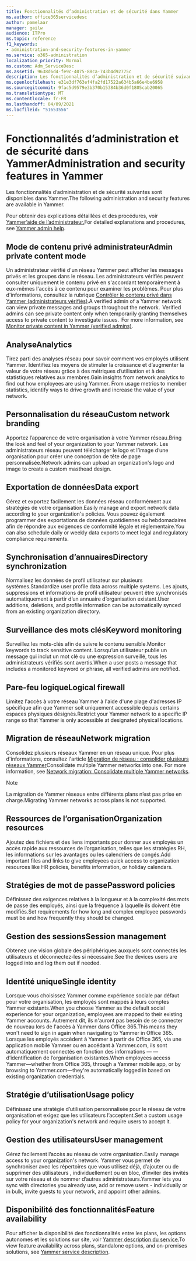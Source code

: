 ```yaml
---
title: Fonctionnalités d’administration et de sécurité dans Yammer
ms.author: office365servicedesc
author: pamelaar
manager: gailw
audience: ITPro
ms.topic: reference
f1_keywords:
- administration-and-security-features-in-yammer
ms.service: o365-administration
localization_priority: Normal
ms.custom: Adm_ServiceDesc
ms.assetid: 9638d6d4-fe9c-4075-88ca-743b4d92775c
description: Les fonctionnalités d’administration et de sécurité suivantes sont disponibles dans Yammer.
ms.openlocfilehash: e31e3df763ef4fa2fd17522a634b5a66e4be6958
ms.sourcegitcommit: 9fac5d9579e3b370b15384b36d0f1805cab20065
ms.translationtype: MT
ms.contentlocale: fr-FR
ms.lasthandoff: 04/09/2021
ms.locfileid: "51653556"
---
```

# <a name="administration-and-security-features-in-yammer"></a><span data-ttu-id="1a347-103">Fonctionnalités d’administration et de sécurité dans Yammer</span><span class="sxs-lookup"><span data-stu-id="1a347-103">Administration and security features in Yammer</span></span>

<span data-ttu-id="1a347-104">Les fonctionnalités d’administration et de sécurité suivantes sont disponibles dans Yammer.</span><span class="sxs-lookup"><span data-stu-id="1a347-104">The following administration and security features are available in Yammer.</span></span>
  
<span data-ttu-id="1a347-105">Pour obtenir des explications détaillées et des procédures, voir [Yammer’aide de l’administrateur.](/yammer/)</span><span class="sxs-lookup"><span data-stu-id="1a347-105">For detailed explanations and procedures, see [Yammer admin help](/yammer/).</span></span>

## <a name="admin-private-content-mode"></a><span data-ttu-id="1a347-106">Mode de contenu privé administrateur</span><span class="sxs-lookup"><span data-stu-id="1a347-106">Admin private content mode</span></span>

<span data-ttu-id="1a347-p101">Un administrateur vérifié d'un réseau Yammer peut afficher les messages privés et les groupes dans le réseau. Les administrateurs vérifiés peuvent consulter uniquement le contenu privé en s'accordant temporairement à eux-mêmes l'accès à ce contenu pour examiner les problèmes. Pour plus d'informations, consultez la rubrique [Contrôler le contenu privé dans Yammer (administrateurs vérifiés)](/yammer/manage-security-and-compliance/monitor-private-content).</span><span class="sxs-lookup"><span data-stu-id="1a347-p101">A verified admin of a Yammer network can view private messages and groups throughout the network.  Verified admins can see private content only when temporarily granting themselves access to private content to investigate issues.  For more information, see [Monitor private content in Yammer (verified admins)](/yammer/manage-security-and-compliance/monitor-private-content).</span></span>

## <a name="analytics"></a><span data-ttu-id="1a347-110">Analyse</span><span class="sxs-lookup"><span data-stu-id="1a347-110">Analytics</span></span>

<span data-ttu-id="1a347-p102">Tirez parti des analyses réseau pour savoir comment vos employés utilisent Yammer. Identifiez les moyens de stimuler la croissance et d’augmenter la valeur de votre réseau grâce à des métriques d’utilisation et à des statistiques relatives aux membres.</span><span class="sxs-lookup"><span data-stu-id="1a347-p102">Gain insights from network analytics to find out how employees are using Yammer. From usage metrics to member statistics, identify ways to drive growth and increase the value of your network.</span></span>

## <a name="custom-network-branding"></a><span data-ttu-id="1a347-113">Personnalisation du réseau</span><span class="sxs-lookup"><span data-stu-id="1a347-113">Custom network branding</span></span>

<span data-ttu-id="1a347-114">Apportez l’apparence de votre organisation à votre Yammer réseau.</span><span class="sxs-lookup"><span data-stu-id="1a347-114">Bring the look and feel of your organization to your Yammer network.</span></span> <span data-ttu-id="1a347-115">Les administrateurs réseau peuvent télécharger le logo et l’image d’une organisation pour créer une conception de tête de page personnalisée.</span><span class="sxs-lookup"><span data-stu-id="1a347-115">Network admins can upload an organization's logo and image to create a custom masthead design.</span></span>

## <a name="data-export"></a><span data-ttu-id="1a347-116">Exportation de données</span><span class="sxs-lookup"><span data-stu-id="1a347-116">Data export</span></span>

<span data-ttu-id="1a347-117">Gérez et exportez facilement les données réseau conformément aux stratégies de votre organisation.</span><span class="sxs-lookup"><span data-stu-id="1a347-117">Easily manage and export network data according to your organization's policies.</span></span> <span data-ttu-id="1a347-118">Vous pouvez également programmer des exportations de données quotidiennes ou hebdomadaires afin de répondre aux exigences de conformité légale et réglementaire.</span><span class="sxs-lookup"><span data-stu-id="1a347-118">You can also schedule daily or weekly data exports to meet legal and regulatory compliance requirements.</span></span>
  
## <a name="directory-synchronization"></a><span data-ttu-id="1a347-119">Synchronisation d’annuaires</span><span class="sxs-lookup"><span data-stu-id="1a347-119">Directory synchronization</span></span>

<span data-ttu-id="1a347-120">Normalisez les données de profil utilisateur sur plusieurs systèmes.</span><span class="sxs-lookup"><span data-stu-id="1a347-120">Standardize user profile data across multiple systems.</span></span> <span data-ttu-id="1a347-121">Les ajouts, suppressions et informations de profil utilisateur peuvent être synchronisés automatiquement à partir d’un annuaire d’organisation existant.</span><span class="sxs-lookup"><span data-stu-id="1a347-121">User additions, deletions, and profile information can be automatically synced from an existing organization directory.</span></span>

## <a name="keyword-monitoring"></a><span data-ttu-id="1a347-122">Surveillance des mots clés</span><span class="sxs-lookup"><span data-stu-id="1a347-122">Keyword monitoring</span></span>

<span data-ttu-id="1a347-123">Surveillez les mots-clés afin de suivre le contenu sensible.</span><span class="sxs-lookup"><span data-stu-id="1a347-123">Monitor keywords to track sensitive content.</span></span> <span data-ttu-id="1a347-124">Lorsqu’un utilisateur publie un message qui inclut un mot clé ou une expression surveillé, tous les administrateurs vérifiés sont avertis.</span><span class="sxs-lookup"><span data-stu-id="1a347-124">When a user posts a message that includes a monitored keyword or phrase, all verified admins are notified.</span></span>

## <a name="logical-firewall"></a><span data-ttu-id="1a347-125">Pare-feu logique</span><span class="sxs-lookup"><span data-stu-id="1a347-125">Logical firewall</span></span>

<span data-ttu-id="1a347-126">Limitez l'accès à votre réseau Yammer à l'aide d'une plage d'adresses IP spécifique afin que Yammer soit uniquement accessible depuis certains espaces physiques désignés.</span><span class="sxs-lookup"><span data-stu-id="1a347-126">Restrict your Yammer network to a specific IP range so that Yammer is only accessible at designated physical locations.</span></span>

## <a name="network-migration"></a><span data-ttu-id="1a347-127">Migration de réseau</span><span class="sxs-lookup"><span data-stu-id="1a347-127">Network migration</span></span>

<span data-ttu-id="1a347-p107">Consolidez plusieurs réseaux Yammer en un réseau unique. Pour plus d'informations, consultez l'article [Migration de réseau : consolider plusieurs réseaux Yammer](/yammer/configure-your-yammer-network/consolidate-multiple-yammer-networks)</span><span class="sxs-lookup"><span data-stu-id="1a347-p107">Consolidate multiple Yammer networks into one. For more information, see [Network migration: Consolidate multiple Yammer networks](/yammer/configure-your-yammer-network/consolidate-multiple-yammer-networks).</span></span>
  
> [!NOTE]
> <span data-ttu-id="1a347-130">La migration de Yammer réseaux entre différents plans n’est pas prise en charge.</span><span class="sxs-lookup"><span data-stu-id="1a347-130">Migrating Yammer networks across plans is not supported.</span></span> 

## <a name="organization-resources"></a><span data-ttu-id="1a347-131">Ressources de l’organisation</span><span class="sxs-lookup"><span data-stu-id="1a347-131">Organization resources</span></span>

<span data-ttu-id="1a347-132">Ajoutez des fichiers et des liens importants pour donner aux employés un accès rapide aux ressources de l’organisation, telles que les stratégies RH, les informations sur les avantages ou les calendriers de congés.</span><span class="sxs-lookup"><span data-stu-id="1a347-132">Add important files and links to give employees quick access to organization resources like HR policies, benefits information, or holiday calendars.</span></span>
  
## <a name="password-policies"></a><span data-ttu-id="1a347-133">Stratégies de mot de passe</span><span class="sxs-lookup"><span data-stu-id="1a347-133">Password policies</span></span>

<span data-ttu-id="1a347-134">Définissez des exigences relatives à la longueur et à la complexité des mots de passe des employés, ainsi que la fréquence à laquelle ils doivent être modifiés.</span><span class="sxs-lookup"><span data-stu-id="1a347-134">Set requirements for how long and complex employee passwords must be and how frequently they should be changed.</span></span>
  
## <a name="session-management"></a><span data-ttu-id="1a347-135">Gestion des sessions</span><span class="sxs-lookup"><span data-stu-id="1a347-135">Session management</span></span>

<span data-ttu-id="1a347-136">Obtenez une vision globale des périphériques auxquels sont connectés les utilisateurs et déconnectez-les si nécessaire.</span><span class="sxs-lookup"><span data-stu-id="1a347-136">See the devices users are logged into and log them out if needed.</span></span>

## <a name="single-identity"></a><span data-ttu-id="1a347-137">Identité unique</span><span class="sxs-lookup"><span data-stu-id="1a347-137">Single identity</span></span>

<span data-ttu-id="1a347-138">Lorsque vous choisissez Yammer comme expérience sociale par défaut pour votre organisation, les employés sont mappés à leurs comptes Yammer existants.</span><span class="sxs-lookup"><span data-stu-id="1a347-138">When you choose Yammer as the default social experience for your organization, employees are mapped to their existing Yammer accounts.</span></span> <span data-ttu-id="1a347-139">Autrement dit, ils n'auront pas besoin de se connecter de nouveau lors de l'accès à Yammer dans Office 365.</span><span class="sxs-lookup"><span data-stu-id="1a347-139">This means they won't need to sign in again when navigating to Yammer in Office 365.</span></span> <span data-ttu-id="1a347-140">Lorsque les employés accèdent à Yammer à partir de Office 365, via une application mobile Yammer ou en accédant à Yammer.com, ils sont automatiquement connectés en fonction des informations &mdash; &mdash; d’identification de l’organisation existantes.</span><span class="sxs-lookup"><span data-stu-id="1a347-140">When employees access Yammer&mdash;whether from Office 365, through a Yammer mobile app, or by browsing to Yammer.com&mdash;they're automatically logged in based on existing organization credentials.</span></span>

## <a name="usage-policy"></a><span data-ttu-id="1a347-141">Stratégie d’utilisation</span><span class="sxs-lookup"><span data-stu-id="1a347-141">Usage policy</span></span>

<span data-ttu-id="1a347-142">Définissez une stratégie d’utilisation personnalisée pour le réseau de votre organisation et exigez que les utilisateurs l’acceptent.</span><span class="sxs-lookup"><span data-stu-id="1a347-142">Set a custom usage policy for your organization's network and require users to accept it.</span></span>

## <a name="user-management"></a><span data-ttu-id="1a347-143">Gestion des utilisateurs</span><span class="sxs-lookup"><span data-stu-id="1a347-143">User management</span></span>

<span data-ttu-id="1a347-144">Gérez facilement l’accès au réseau de votre organisation.</span><span class="sxs-lookup"><span data-stu-id="1a347-144">Easily manage access to your organization's network.</span></span> <span data-ttu-id="1a347-145">Yammer vous permet de synchroniser avec les répertoires que vous utilisez déjà, d’ajouter ou de supprimer des utilisateurs , individuellement ou en bloc, d’inviter des invités sur votre réseau et de nommer d’autres administrateurs.</span><span class="sxs-lookup"><span data-stu-id="1a347-145">Yammer lets you sync with directories you already use, add or remove users - individually or in bulk, invite guests to your network, and appoint other admins.</span></span>

## <a name="feature-availability"></a><span data-ttu-id="1a347-146">Disponibilité des fonctionnalités</span><span class="sxs-lookup"><span data-stu-id="1a347-146">Feature availability</span></span>

<span data-ttu-id="1a347-147">Pour afficher la disponibilité des fonctionnalités entre les plans, les options autonomes et les solutions sur site, voir [Yammer description du service.](yammer-service-description.md)</span><span class="sxs-lookup"><span data-stu-id="1a347-147">To view feature availability across plans, standalone options, and on-premises solutions, see [Yammer service description](yammer-service-description.md).</span></span>
